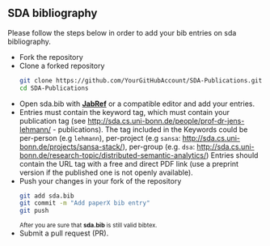 ## SDA bibliography
Please follow the steps below in order to add your bib entries on sda bibliography.

* Fork the repository
* Clone a forked repository
    ```bash
    git clone https://github.com/YourGitHubAccount/SDA-Publications.git
    cd SDA-Publications
    ```
* Open sda.bib with [**JabRef**](http://www.jabref.org/) or a compatible editor and add your entries.
* Entries must contain the keyword tag, which must contain your publication tag (see http://sda.cs.uni-bonn.de/people/prof-dr-jens-lehmann/ - publications). The tag included in the Keywords could be per-person (e.g `lehmann`), per-project (e.g `sansa`: http://sda.cs.uni-bonn.de/projects/sansa-stack/), per-group (e.g. `dsa`: http://sda.cs.uni-bonn.de/research-topic/distributed-semantic-analytics/)
Entries should contain the URL tag with a free and direct PDF link (use a preprint version if the published one is not openly available).
* Push your changes in your fork of the repository
    ```bash
    git add sda.bib
    git commit -m "Add paperX bib entry"
    git push
    ```  
    <sub>After you are sure that __sda.bib__ is still valid bibtex.</sub>
* Submit a pull request (PR).

